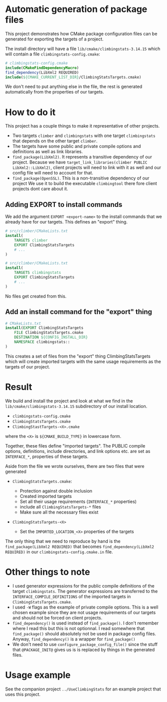 # Automatic generation of package files

This project demonstrates how CMake package configuration files can be generated
for exporting the targets of a project.

The install directory will have a file `lib/cmake/climbingstats-3.14.15` which 
will contain a file `climbingstats-config.cmake`:
```cmake
# climbingstats-config.cmake
include(CMakeFindDependencyMacro)
find_dependency(LibXml2 REQUIRED)
include(${CMAKE_CURRENT_LIST_DIR}/ClimbingStatsTargets.cmake)
```
We don't need to put anything else in the file, the rest is generated 
automatically from the properties of our targets.

# How to do it

This project has a couple things to make it representative of other projects.

- Two targets `climber` and `climbingstats` with one target `climbingstats` that
  depends on the other target `climber`.
- The targets have some public and private compile options and definitions as
  well as link libraries.
- `find_package(LibXml2)`.  It represents a transitive dependency of our project.
  Because we have `target_link_libraries(climber PUBLIC LibXml2::LibXml2)`,
  client projects will need to link with it as well and our config file will
  need to account for that.
- `find_package(OpenSSL)`.  This is a non-transitive dependency of our project
  We use it to build the executable `climbingtool` there fore client projects
  dont care about it.

## Adding EXPORT to install commands

We add the argument `EXPORT <export-name>` to the install commands that we
already have for our targets.  This defines an "export" thing.

```cmake
# src/climber/CMakeLists.txt
install(
    TARGETS climber
    EXPORT ClimbingStatsTargets
    # ...
)
```

```cmake
# src/climber/CMakeLists.txt
install(
    TARGETS climbingstats
    EXPORT ClimbingStatsTargets
    # ...
)
```

No files get created from this.

## Add an install command for the "export" thing

```cmake
# CMakeLists.txt
install(EXPORT ClimbingStatsTargets
    FILE ClimbingStatsTargets.cmake
    DESTINATION ${CONFIG_INSTALL_DIR}
    NAMESPACE climbingstats::
)
```

This creates a set of files from the "export" thing ClimbingStatsTargets
which will create imported targets with the same usage requirements as the
targets of our project.

# Result

We build and install the project and look at what we find in the `lib/cmake/climbingstats-3.14.15`
subdirectory of our install location.

- `climbingstats-config.cmake`
- `ClimbingStatsTargets.cmake`
- `ClimbingStastTargets-<X>.cmake`

where the `<X>` is `${CMAKE_BUILD_TYPE}` in lowercase form.

Together, these files define "imported targets".  The PUBLIC compile options,
definitions, include directories, and link options etc. are set as `INTERFACE_*`,
properties of these targets.

Aside from the file we wrote ourselves, there are two files that were generated

- `ClimbingStatsTargets.cmake`:
  - Protection against double inclusion
  - Created imported targets
  - Set all their usage requirements (`INTERFACE_*` properties)
  - include all `ClimbingStatsTargets-*` files
  - Make sure all the necessary files exist

- `ClimbingStatsTargets-<X>`
  - Set the `IMPORTED_LOCATION_<X>` properties of the targets

The only thing that we need to reproduce by hand is the `find_package(LibXml2 REQUIRED)`
that becomes `find_dependency(LibXml2 REQUIRED)` in our `climbingstats-config.cmake.in`
file.

# Other things to note

- I used generator expressions for the public compile definitions of the target
  `climbingstats`.  The generator expressions are transferred to the
  `INTERFACE_COMPILE_DEFINITIONS` of the imported targets in `ClimbingStatsTargets.cmake`.
- I used `-W` flags as the example of private compile options.  This is a well
  chosen example since they are not usage requirements of our targets and should
  not be forced on client projects.
- `find_dependency()` is used instead of `find_package()`.  I don't remember
  where I read this but this is not optionnal.  I read somewhere that `find_package()`
  should absolutely not be used in package config files.  Anyway, `find_dependency()`
  is a wrapper for `find_package()`
- We don't need to use `configure_package_config_file()` since the stuff that
  `@PACKAGE_INIT@` gives us is is replaced by things in the generated files.

# Usage example

See the companion project `../UseClimbingStats` for an example project that
uses this project.
